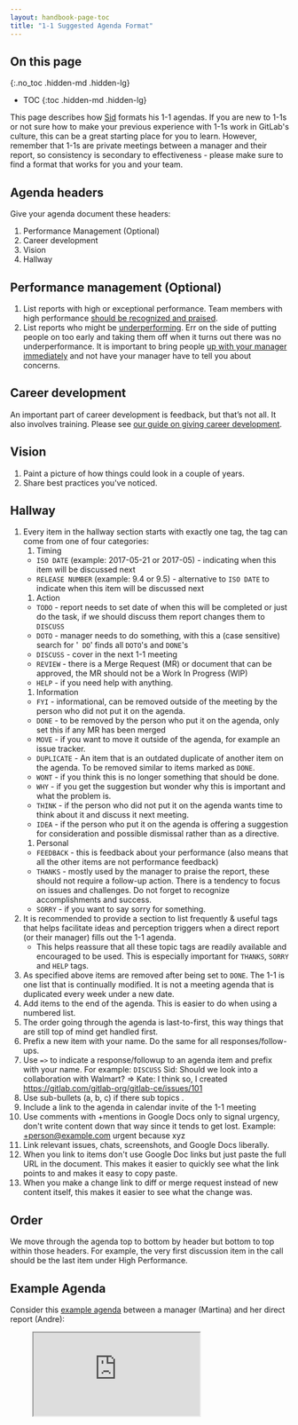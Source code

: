 ```yaml
---
layout: handbook-page-toc
title: "1-1 Suggested Agenda Format"
---
```


## On this page
{:.no_toc .hidden-md .hidden-lg}

- TOC
{:toc .hidden-md .hidden-lg}

This page describes how [Sid](/handbook/ceo/) formats his 1-1 agendas.
If you are new to 1-1s or not sure how to make your previous experience with 1-1s work in
GitLab's culture, this can be a great starting place for you to learn.
However, remember that 1-1s are private meetings between a manager and their report, so consistency is secondary to effectiveness -
please make sure to find a format that works for you and your team.

## Agenda headers

Give your agenda document these headers:

1. Performance Management (Optional)
1. Career development
1. Vision
1. Hallway

## Performance management (Optional)

1. List reports with high or exceptional performance. Team members with high performance [should be recognized and praised](/company/team/structure/#management-group).
1.  List reports who might be [underperforming](/handbook/leadership/underperformance/). Err on the side of putting people on too early and taking them off when it turns out there was no underperformance. It is important to bring people [up with your manager immediately](/handbook/leadership/underperformance#immediately-discuss-with-the-managers-manager) and not have your manager have to tell you about concerns.

## Career development

An important part of career development is feedback, but that’s not all. It also involves training. 
Please see [our guide on giving career development](/handbook/people-group/guidance-on-feedback/).

## Vision

1. Paint a picture of how things could look in a couple of years.
1. Share best practices you've noticed.

## Hallway

1. Every item in the hallway section starts with exactly one tag, the tag can come from one of four categories:
    1. Timing
      * `ISO DATE` (example: 2017-05-21 or 2017-05) - indicating when this item will be discussed next
      * `RELEASE NUMBER` (example: 9.4 or 9.5) - alternative to `ISO DATE` to indicate when this item will be discussed next
    1. Action
      * `TODO` - report needs to set date of when this will be completed or just do the task, if we should discuss them report changes them to `DISCUSS`
      * `DOTO` - manager needs to do something, with this a (case sensitive) search for '` DO`' finds all `DOTO`'s and `DONE`'s
      * `DISCUSS` - cover in the next 1-1 meeting
      * `REVIEW` - there is a Merge Request (MR) or document that can be approved, the MR should not be a Work In Progress (WIP)
      * `HELP` - if you need help with anything.
    1. Information
      * `FYI` - informational, can be removed outside of the meeting by the person who did not put it on the agenda.
      * `DONE` - to be removed by the person who put it on the agenda, only set this if any MR has been merged
      * `MOVE` - if you want to move it outside of the agenda, for example an issue tracker.
      * `DUPLICATE` - An item that is an outdated duplicate of another item on the agenda. To be removed similar to items marked as `DONE`.
      * `WONT` - if you think this is no longer something that should be done.
      * `WHY` - if you get the suggestion but wonder why this is important and what the problem is.
      * `THINK` - if the person who did not put it on the agenda wants time to think about it and discuss it next meeting.
      * `IDEA` - if the person who put it on the agenda is offering a suggestion for consideration and possible dismissal rather than as a directive.
    1. Personal
      * `FEEDBACK` - this is feedback about your performance (also means that all the other items are not performance feedback)
      * `THANKS` - mostly used by the manager to praise the report, these should not require a follow-up action. There is a tendency to focus on issues and challenges. Do not forget to recognize accomplishments and success.
      * `SORRY` - if you want to say sorry for something.
1. It is recommended to provide a section to list frequently & useful tags that helps facilitate ideas and perception triggers when a direct report (or their manager) fills out the 1-1 agenda.
    - This helps reassure that all these topic tags are readily available and encouraged to be used. This is especially important for `THANKS`, `SORRY` and `HELP` tags.
1. As specified above items are removed after being set to `DONE`. The 1-1 is one list that is continually modified. It is not a meeting agenda that is duplicated every week under a new date.
1. Add items to the end of the agenda. This is easier to do when using a numbered list.
1. The order going through the agenda is last-to-first, this way things that are still top of mind get handled first.
1. Prefix a new item with your name. Do the same for all responses/follow-ups.
1. Use `=>` to indicate a response/followup to an agenda item and prefix with your name. For example: `DISCUSS` Sid: Should we look into a collaboration with Walmart? => Kate: I think so, I created https://gitlab.com/gitlab-org/gitlab-ce/issues/101
1. Use sub-bullets (a, b, c) if there sub topics .
1. Include a link to the agenda in calendar invite of the 1-1 meeting
1. Use comments with +mentions in Google Docs only to signal urgency, don't write content down that way since it tends to get lost. Example: +person@example.com urgent because xyz
1. Link relevant issues, chats, screenshots, and Google Docs liberally.
1. When you link to items don't use Google Doc links but just paste the full URL in the document. This makes it easier to quickly see what the link points to and makes it easy to copy paste.
1. When you make a change link to diff or merge request instead of new content itself, this makes it easier to see what the change was.

## Order
We move through the agenda top to bottom by header but bottom to top within those headers.
For example, the very first discussion item in the call should be the last item under High Performance.

## Example Agenda

Consider this [example agenda](https://docs.google.com/document/d/1Wi8zCIQishXuPZBTsjw3lmjGTWLDwqQBe0n9jmgbTyU/edit#heading=h.je87mj6quia2) between a manager (Martina) and her direct report (Andre):

<figure class="video_container">
<iframe src="https://docs.google.com/document/d/1Wi8zCIQishXuPZBTsjw3lmjGTWLDwqQBe0n9jmgbTyU/edit#"></iframe>
</figure>

